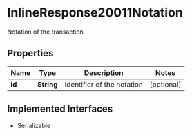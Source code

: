 

# InlineResponse20011Notation

Notation of the transaction.

## Properties

Name | Type | Description | Notes
------------ | ------------- | ------------- | -------------
**id** | **String** | Identifier of the notation |  [optional]


## Implemented Interfaces

* Serializable


